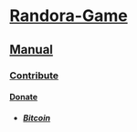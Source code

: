 # [Randora-Game](/README.md)

## [Manual](/manual/README.md)

### [Contribute](/manual/contribute/README.md)

#### [Donate](/manual/contribute/donate/README.md)

* ##### [Bitcoin](/manual/contribute/donate/bitcoin/README.md)
